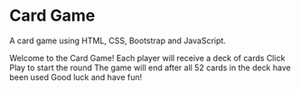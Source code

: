 # Card Game

A card game using HTML, CSS, Bootstrap and JavaScript.

Welcome to the Card Game!
Each player will receive a deck of cards
Click Play to start the round
The game will end after all 52 cards in the deck have been used
Good luck and have fun!